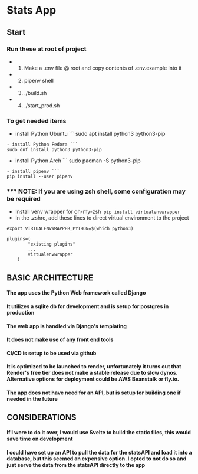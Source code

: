 # Stats App


## Start
### Run these at root of project
- 1. Make a .env file @ root and copy contents of .env.example into it
- 2. pipenv shell
- 3. ./build.sh
- 4. ./start_prod.sh
### To get needed items
- install Python Ubuntu ```
sudo apt install python3 python3-pip
```
- install Python Fedora ```
sudo dnf install python3 python3-pip
```
- install Python Arch ```
sudo pacman -S python3-pip
```
- install pipenv ```
pip install --user pipenv
```
### *** NOTE: If you are using zsh shell, some configuration may be required
- Install venv wrapper for oh-my-zsh```
pip install virtualenvwrapper```
- In the .zshrc, add these lines to direct virtual environment to the project
```
export VIRTUALENVWRAPPER_PYTHON=$(which python3)

plugins=(
        "existing plugins"
        ...
        virtualenvwrapper
    )
```


## BASIC ARCHITECTURE
#### The app uses the Python Web framework called Django
#### It utilizes a sqlite db for development and is setup for postgres in production
#### The web app is handled via Django's templating
#### It does not make use of any front end tools
#### CI/CD is setup to be used via github
#### It is optimized to be launched to render, unfortunately it turns out that Render's free tier does not make a stable release due to slow dynos. Alternative options for deployment could be AWS Beanstalk or fly.io.
#### The app does not have need for an API, but is setup for building one if needed in the future

## CONSIDERATIONS
#### If I were to do it over, I would use Svelte to build the static files, this would save time on development
#### I could have set up an API to pull the data for the statsAPI and load it into a database, but this seemed an expensive option. I opted to not do so and just serve the data from the statsAPI directly to the app